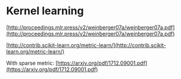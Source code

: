 # Kernel learning

[http://proceedings.mlr.press/v2/weinberger07a/weinberger07a.pdf](http://proceedings.mlr.press/v2/weinberger07a/weinberger07a.pdf)

[http://contrib.scikit-learn.org/metric-learn/](http://contrib.scikit-learn.org/metric-learn/)

With sparse metric: [https://arxiv.org/pdf/1712.09001.pdf](https://arxiv.org/pdf/1712.09001.pdf)



